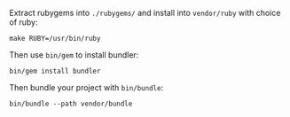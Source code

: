 Extract rubygems into `./rubygems/` and install into `vendor/ruby` with choice of ruby:

    make RUBY=/usr/bin/ruby

Then use `bin/gem` to install bundler:

    bin/gem install bundler
    
Then bundle your project with `bin/bundle`:

    bin/bundle --path vendor/bundle
